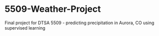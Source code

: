# 5509-Weather-Project
Final project for DTSA 5509 - predicting precipitation in Aurora, CO using supervised learning
